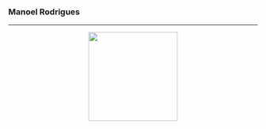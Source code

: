 ### Manoel Rodrigues
---

<div align="center">
  <a href="https://github.com/manoelpiovesan">
  <img height="180em" src="https://github-readme-stats.vercel.app/api?username=manoelpiovesan&show_icons=true&theme=dark&include_all_commits=true&count_private=true"/>
</div>
